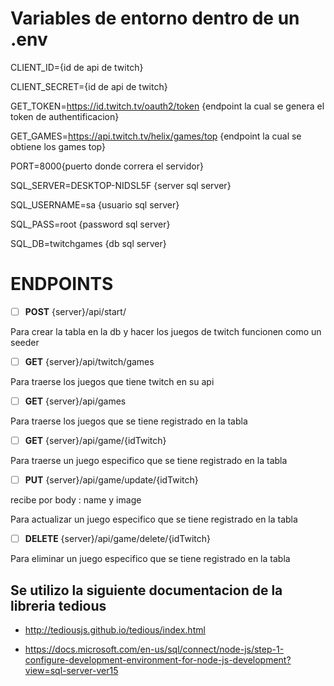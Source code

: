 
# Variables de entorno dentro de un .env

CLIENT_ID={id de api de twitch}

CLIENT_SECRET={id de api de twitch}

GET_TOKEN=https://id.twitch.tv/oauth2/token {endpoint la cual se genera el token de authentificacion}

GET_GAMES=https://api.twitch.tv/helix/games/top {endpoint la cual se obtiene los games top}

PORT=8000{puerto donde correra el servidor}

SQL_SERVER=DESKTOP-NIDSL5F {server sql server}

SQL_USERNAME=sa {usuario sql server}

SQL_PASS=root {password sql server}

SQL_DB=twitchgames {db sql server}

  

# ENDPOINTS

- [ ]  **POST** {server}/api/start/

Para crear la tabla en la db y hacer los juegos de twitch funcionen como un seeder

- [ ]  **GET** {server}/api/twitch/games

Para traerse los juegos que tiene twitch en su api

  

- [ ] **GET** {server}/api/games

Para traerse los juegos que se tiene registrado en la tabla

  

- [ ] **GET** {server}/api/game/{idTwitch}

Para traerse un juego especifico que se tiene registrado en la tabla

  

- [ ] **PUT** {server}/api/game/update/{idTwitch}

recibe por body : name y image

Para actualizar un juego especifico que se tiene registrado en la tabla

  

- [ ] **DELETE** {server}/api/game/delete/{idTwitch}

Para eliminar un juego especifico que se tiene registrado en la tabla

  

## Se utilizo la siguiente documentacion de la libreria tedious

 - http://tediousjs.github.io/tedious/index.html

  

 - https://docs.microsoft.com/en-us/sql/connect/node-js/step-1-configure-development-environment-for-node-js-development?view=sql-server-ver15
